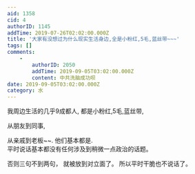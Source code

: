 ```yaml
---
aid: 1358
cid: 4
authorID: 1145
addTime: 2019-07-26T02:02:00.000Z
title: '大家有没想过为什么现实生活身边,全是小粉红,5毛,蓝丝带~~~'
tags: []
comments:
    -
        authorID: 2050
        addTime: 2019-09-05T03:02:00.000Z
        content: 中共洗脑成功呗
date: 2019-09-05T03:02:00.000Z
category: 水
---
```


我周边生活的几乎9成都人, 都是小粉红,5毛,蓝丝带,

从朋友到同事,

从亲戚到老板~~. 他们基本都是.  
平时说话基本都没有任何涉及到稍微一点政治的话题。

否则三句不到两句， 就被放到对立面了。 所以平时干脆也不说话了。
